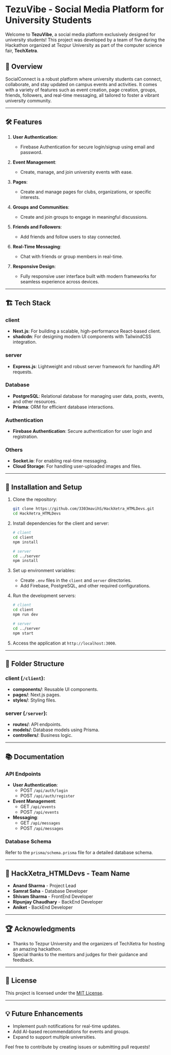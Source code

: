 # TezuVibe - Social Media Platform for University Students

Welcome to **TezuVibe**, a social media platform exclusively designed for university students! This project was developed by a team of five during the Hackathon organized at Tezpur University as part of the computer science fair, **TechXetra**.

## 🚀 Overview

SocialConnect is a robust platform where university students can connect, collaborate, and stay updated on campus events and activities. It comes with a variety of features such as event creation, page creation, groups, friends, followers, and real-time messaging, all tailored to foster a vibrant university community.

---

## 🛠️ Features

1. **User Authentication**:

   - Firebase Authentication for secure login/signup using email and password.

2. **Event Management**:

   - Create, manage, and join university events with ease.

3. **Pages**:

   - Create and manage pages for clubs, organizations, or specific interests.

4. **Groups and Communities**:

   - Create and join groups to engage in meaningful discussions.

5. **Friends and Followers**:

   - Add friends and follow users to stay connected.

6. **Real-Time Messaging**:

   - Chat with friends or group members in real-time.

7. **Responsive Design**:
   - Fully responsive user interface built with modern frameworks for seamless experience across devices.

---

## 🏗️ Tech Stack

### client

- **Next.js**: For building a scalable, high-performance React-based client.
- **shadcdn**: For designing modern UI components with TailwindCSS integration.

### server

- **Express.js**: Lightweight and robust server framework for handling API requests.

### Database

- **PostgreSQL**: Relational database for managing user data, posts, events, and other resources.
- **Prisma**: ORM for efficient database interactions.

### Authentication

- **Firebase Authentication**: Secure authentication for user login and registration.

### Others

- **Socket.io**: For enabling real-time messaging.
- **Cloud Storage**: For handling user-uploaded images and files.

---

## 🚧 Installation and Setup

1. Clone the repository:

   ```bash
   git clone https://github.com/3303mavihS/HackXetra_HTMLDevs.git
   cd HackXetra_HTMLDevs
   ```

2. Install dependencies for the client and server:

   ```bash
   # client
   cd client
   npm install

   # server
   cd ../server
   npm install
   ```

3. Set up environment variables:

   - Create `.env` files in the `client` and `server` directories.
   - Add Firebase, PostgreSQL, and other required configurations.

4. Run the development servers:

   ```bash
   # client
   cd client
   npm run dev

   # server
   cd ../server
   npm start
   ```

5. Access the application at `http://localhost:3000`.

---

## 🎨 Folder Structure

### client (`/client`):

- **components/**: Reusable UI components.
- **pages/**: Next.js pages.
- **styles/**: Styling files.

### server (`/server`):

- **routes/**: API endpoints.
- **models/**: Database models using Prisma.
- **controllers/**: Business logic.

---

## 📚 Documentation

### API Endpoints

- **User Authentication**:
  - POST `/api/auth/login`
  - POST `/api/auth/register`
- **Event Management**:
  - GET `/api/events`
  - POST `/api/events`
- **Messaging**:
  - GET `/api/messages`
  - POST `/api/messages`

### Database Schema

Refer to the `prisma/schema.prisma` file for a detailed database schema.

---

## 🤝 HackXetra_HTMLDevs - Team Name

- **Anand Sharma** - Project Lead
- **Samrat Saha** - Database Developer
- **Shivam Sharma** - FrontEnd Developer
- **Ripunjay Chaudhary** - BackEnd Developer
- **Aniket** - BackEnd Developer

---

## 🏆 Acknowledgments

- Thanks to Tezpur University and the organizers of TechXetra for hosting an amazing hackathon.
- Special thanks to the mentors and judges for their guidance and feedback.

---

## 📜 License

This project is licensed under the [MIT License](LICENSE).

---

## 💡 Future Enhancements

- Implement push notifications for real-time updates.
- Add AI-based recommendations for events and groups.
- Expand to support multiple universities.

Feel free to contribute by creating issues or submitting pull requests!
